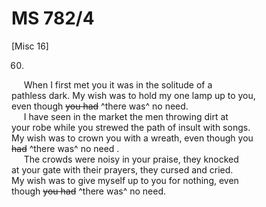 # MS 782/4

[Misc 16]

60. 

&nbsp;&nbsp;&nbsp;&nbsp;&nbsp;When I first met you it was in the solitude of a \
pathless dark. My wish was to hold my one lamp up to you, \
even though ~~you had~~ ^there was^ no need. \
&nbsp;&nbsp;&nbsp;&nbsp;&nbsp;I have seen in the market the men throwing dirt at \
your robe while you strewed the path of insult with songs. \
My wish was to crown you with a wreath, even though you \
~~had~~ ^there was^ no need . \
&nbsp;&nbsp;&nbsp;&nbsp;&nbsp;The crowds were noisy in your praise, they knocked \
at your gate with their prayers, they cursed and cried. \
My wish was to give myself up to you for nothing, even \
though ~~you had~~ ^there was^ no need. 
